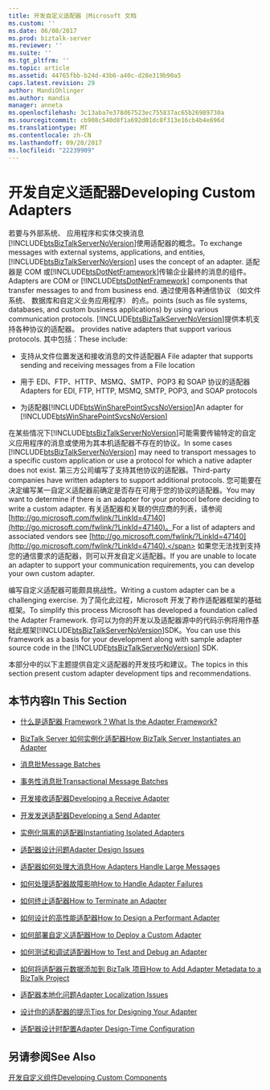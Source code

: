 ```yaml
---
title: 开发自定义适配器 |Microsoft 文档
ms.custom: ''
ms.date: 06/08/2017
ms.prod: biztalk-server
ms.reviewer: ''
ms.suite: ''
ms.tgt_pltfrm: ''
ms.topic: article
ms.assetid: 44765fbb-b24d-43b6-a40c-d28e319b90a5
caps.latest.revision: 29
author: MandiOhlinger
ms.author: mandia
manager: anneta
ms.openlocfilehash: 3c13aba7e378d67523ec755837ac65b26989730a
ms.sourcegitcommit: cb908c540d8f1a692d01dc8f313e16cb4b4e696d
ms.translationtype: MT
ms.contentlocale: zh-CN
ms.lasthandoff: 09/20/2017
ms.locfileid: "22239909"
---
```

# <a name="developing-custom-adapters"></a><span data-ttu-id="bd247-102">开发自定义适配器</span><span class="sxs-lookup"><span data-stu-id="bd247-102">Developing Custom Adapters</span></span>
<span data-ttu-id="bd247-103">若要与外部系统、 应用程序和实体交换消息[!INCLUDE[btsBizTalkServerNoVersion](../includes/btsbiztalkservernoversion-md.md)]使用适配器的概念。</span><span class="sxs-lookup"><span data-stu-id="bd247-103">To exchange messages with external systems, applications, and entities, [!INCLUDE[btsBizTalkServerNoVersion](../includes/btsbiztalkservernoversion-md.md)] uses the concept of an adapter.</span></span> <span data-ttu-id="bd247-104">适配器是 COM 或[!INCLUDE[btsDotNetFramework](../includes/btsdotnetframework-md.md)]传输企业最终的消息的组件。</span><span class="sxs-lookup"><span data-stu-id="bd247-104">Adapters are COM or [!INCLUDE[btsDotNetFramework](../includes/btsdotnetframework-md.md)] components that transfer messages to and from business end.</span></span> <span data-ttu-id="bd247-105">通过使用各种通信协议 （如文件系统、 数据库和自定义业务应用程序） 的点。</span><span class="sxs-lookup"><span data-stu-id="bd247-105">points (such as file systems, databases, and custom business applications) by using various communication protocols.</span></span> [!INCLUDE[btsBizTalkServerNoVersion](../includes/btsbiztalkservernoversion-md.md)]<span data-ttu-id="bd247-106">提供本机支持各种协议的适配器。</span><span class="sxs-lookup"><span data-stu-id="bd247-106"> provides native adapters that support various protocols.</span></span> <span data-ttu-id="bd247-107">其中包括：</span><span class="sxs-lookup"><span data-stu-id="bd247-107">These include:</span></span>  
  
-   <span data-ttu-id="bd247-108">支持从文件位置发送和接收消息的文件适配器</span><span class="sxs-lookup"><span data-stu-id="bd247-108">A File adapter that supports sending and receiving messages from a File location</span></span>  
  
-   <span data-ttu-id="bd247-109">用于 EDI、FTP、HTTP、MSMQ、SMTP、POP3 和 SOAP 协议的适配器</span><span class="sxs-lookup"><span data-stu-id="bd247-109">Adapters for EDI, FTP, HTTP, MSMQ, SMTP, POP3, and SOAP protocols</span></span>  
  
-   <span data-ttu-id="bd247-110">为适配器[!INCLUDE[btsWinSharePointSvcsNoVersion](../includes/btswinsharepointsvcsnoversion-md.md)]</span><span class="sxs-lookup"><span data-stu-id="bd247-110">An adapter for [!INCLUDE[btsWinSharePointSvcsNoVersion](../includes/btswinsharepointsvcsnoversion-md.md)]</span></span>  
  
 <span data-ttu-id="bd247-111">在某些情况下[!INCLUDE[btsBizTalkServerNoVersion](../includes/btsbiztalkservernoversion-md.md)]可能需要传输特定的自定义应用程序的消息或使用为其本机适配器不存在的协议。</span><span class="sxs-lookup"><span data-stu-id="bd247-111">In some cases [!INCLUDE[btsBizTalkServerNoVersion](../includes/btsbiztalkservernoversion-md.md)] may need to transport messages to a specific custom application or use a protocol for which a native adapter does not exist.</span></span> <span data-ttu-id="bd247-112">第三方公司编写了支持其他协议的适配器。</span><span class="sxs-lookup"><span data-stu-id="bd247-112">Third-party companies have written adapters to support additional protocols.</span></span> <span data-ttu-id="bd247-113">您可能要在决定编写某一自定义适配器前确定是否存在可用于您的协议的适配器。</span><span class="sxs-lookup"><span data-stu-id="bd247-113">You may want to determine if there is an adapter for your protocol before deciding to write a custom adapter.</span></span> <span data-ttu-id="bd247-114">有关适配器和关联的供应商的列表，请参阅[http://go.microsoft.com/fwlink/?LinkId=47140](http://go.microsoft.com/fwlink/?LinkId=47140)。</span><span class="sxs-lookup"><span data-stu-id="bd247-114">For a list of adapters and associated vendors see [http://go.microsoft.com/fwlink/?LinkId=47140](http://go.microsoft.com/fwlink/?LinkId=47140).</span></span> <span data-ttu-id="bd247-115">如果您无法找到支持您的通信要求的适配器，则可以开发自定义适配器。</span><span class="sxs-lookup"><span data-stu-id="bd247-115">If you are unable to locate an adapter to support your communication requirements, you can develop your own custom adapter.</span></span>  
  
 <span data-ttu-id="bd247-116">编写自定义适配器可能颇具挑战性。</span><span class="sxs-lookup"><span data-stu-id="bd247-116">Writing a custom adapter can be a challenging exercise.</span></span> <span data-ttu-id="bd247-117">为了简化此过程，Microsoft 开发了称作适配器框架的基础框架。</span><span class="sxs-lookup"><span data-stu-id="bd247-117">To simplify this process Microsoft has developed a foundation called the Adapter Framework.</span></span> <span data-ttu-id="bd247-118">你可以为你的开发以及适配器源中的代码示例将用作基础此框架[!INCLUDE[btsBizTalkServerNoVersion](../includes/btsbiztalkservernoversion-md.md)]SDK。</span><span class="sxs-lookup"><span data-stu-id="bd247-118">You can use this framework as a basis for your development along with sample adapter source code in the [!INCLUDE[btsBizTalkServerNoVersion](../includes/btsbiztalkservernoversion-md.md)] SDK.</span></span>  
  
 <span data-ttu-id="bd247-119">本部分中的以下主题提供自定义适配器的开发技巧和建议。</span><span class="sxs-lookup"><span data-stu-id="bd247-119">The topics in this section present custom adapter development tips and recommendations.</span></span>  
  
## <a name="in-this-section"></a><span data-ttu-id="bd247-120">本节内容</span><span class="sxs-lookup"><span data-stu-id="bd247-120">In This Section</span></span>  
  
-   [<span data-ttu-id="bd247-121">什么是适配器 Framework？</span><span class="sxs-lookup"><span data-stu-id="bd247-121">What Is the Adapter Framework?</span></span>](../core/what-is-the-adapter-framework.md)  
  
-   [<span data-ttu-id="bd247-122">BizTalk Server 如何实例化适配器</span><span class="sxs-lookup"><span data-stu-id="bd247-122">How BizTalk Server Instantiates an Adapter</span></span>](../core/how-biztalk-server-instantiates-an-adapter.md)  
  
-   [<span data-ttu-id="bd247-123">消息批</span><span class="sxs-lookup"><span data-stu-id="bd247-123">Message Batches</span></span>](../core/message-batches.md)  
  
-   [<span data-ttu-id="bd247-124">事务性消息批</span><span class="sxs-lookup"><span data-stu-id="bd247-124">Transactional Message Batches</span></span>](../core/transactional-message-batches.md)  
  
-   [<span data-ttu-id="bd247-125">开发接收适配器</span><span class="sxs-lookup"><span data-stu-id="bd247-125">Developing a Receive Adapter</span></span>](../core/developing-a-receive-adapter.md)  
  
-   [<span data-ttu-id="bd247-126">开发发送适配器</span><span class="sxs-lookup"><span data-stu-id="bd247-126">Developing a Send Adapter</span></span>](../core/developing-a-send-adapter.md)  
  
-   [<span data-ttu-id="bd247-127">实例化隔离的适配器</span><span class="sxs-lookup"><span data-stu-id="bd247-127">Instantiating Isolated Adapters</span></span>](../core/instantiating-isolated-adapters.md)  
  
-   [<span data-ttu-id="bd247-128">适配器设计问题</span><span class="sxs-lookup"><span data-stu-id="bd247-128">Adapter Design Issues</span></span>](../core/adapter-design-issues.md)  
  
-   [<span data-ttu-id="bd247-129">适配器如何处理大消息</span><span class="sxs-lookup"><span data-stu-id="bd247-129">How Adapters Handle Large Messages</span></span>](../core/how-adapters-handle-large-messages.md)  
  
-   [<span data-ttu-id="bd247-130">如何处理适配器故障影响</span><span class="sxs-lookup"><span data-stu-id="bd247-130">How to Handle Adapter Failures</span></span>](../core/how-to-handle-adapter-failures.md)  
  
-   [<span data-ttu-id="bd247-131">如何终止适配器</span><span class="sxs-lookup"><span data-stu-id="bd247-131">How to Terminate an Adapter</span></span>](../core/how-to-terminate-an-adapter.md)  
  
-   [<span data-ttu-id="bd247-132">如何设计的高性能适配器</span><span class="sxs-lookup"><span data-stu-id="bd247-132">How to Design a Performant Adapter</span></span>](../core/how-to-design-a-performant-adapter.md)  
  
-   [<span data-ttu-id="bd247-133">如何部署自定义适配器</span><span class="sxs-lookup"><span data-stu-id="bd247-133">How to Deploy a Custom Adapter</span></span>](../core/how-to-deploy-a-custom-adapter.md)  
  
-   [<span data-ttu-id="bd247-134">如何测试和调试适配器</span><span class="sxs-lookup"><span data-stu-id="bd247-134">How to Test and Debug an Adapter</span></span>](../core/how-to-test-and-debug-an-adapter.md)  
  
-   [<span data-ttu-id="bd247-135">如何将适配器元数据添加到 BizTalk 项目</span><span class="sxs-lookup"><span data-stu-id="bd247-135">How to Add Adapter Metadata to a BizTalk Project</span></span>](../core/how-to-add-adapter-metadata-to-a-biztalk-project.md)  
  
-   [<span data-ttu-id="bd247-136">适配器本地化问题</span><span class="sxs-lookup"><span data-stu-id="bd247-136">Adapter Localization Issues</span></span>](../core/adapter-localization-issues.md)  
  
-   [<span data-ttu-id="bd247-137">设计你的适配器的提示</span><span class="sxs-lookup"><span data-stu-id="bd247-137">Tips for Designing Your Adapter</span></span>](../core/tips-for-designing-your-adapter.md)  
  
-   [<span data-ttu-id="bd247-138">适配器设计时配置</span><span class="sxs-lookup"><span data-stu-id="bd247-138">Adapter Design-Time Configuration</span></span>](../core/adapter-design-time-configuration.md)  
  
## <a name="see-also"></a><span data-ttu-id="bd247-139">另请参阅</span><span class="sxs-lookup"><span data-stu-id="bd247-139">See Also</span></span>  
 [<span data-ttu-id="bd247-140">开发自定义组件</span><span class="sxs-lookup"><span data-stu-id="bd247-140">Developing Custom Components</span></span>](../core/developing-custom-components.md)